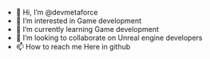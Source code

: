 - 👋 Hi, I’m @devmetaforce
- 👀 I’m interested in Game development
- 🌱 I’m currently learning Game development
- 💞️ I’m looking to collaborate on Unreal engine developers
- 📫 How to reach me Here in github

<!---
devmetaforce/devmetaforce is a ✨ special ✨ repository because its `README.md` (this file) appears on your GitHub profile.
You can click the Preview link to take a look at your changes.
--->
